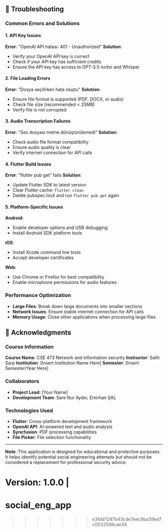 ## 🧩 Troubleshooting

### Common Errors and Solutions

#### 1. **API Key Issues**
**Error**: "OpenAI API hatası: 401 - Unauthorized"
**Solution**: 
- Verify your OpenAI API key is correct
- Check if your API key has sufficient credits
- Ensure the API key has access to GPT-3.5-turbo and Whisper

#### 2. **File Loading Errors**
**Error**: "Dosya seçilirken hata oluştu"
**Solution**:
- Ensure file format is supported (PDF, DOCX, or audio)
- Check file size (recommended < 25MB)
- Verify file is not corrupted

#### 3. **Audio Transcription Failures**
**Error**: "Ses dosyası metne dönüştürülemedi"
**Solution**:
- Check audio file format compatibility
- Ensure audio quality is clear
- Verify internet connection for API calls

#### 4. **Flutter Build Issues**
**Error**: "flutter pub get" fails
**Solution**:
- Update Flutter SDK to latest version
- Clear Flutter cache: `flutter clean`
- Delete pubspec.lock and run `flutter pub get` again

#### 5. **Platform-Specific Issues**
**Android**: 
- Enable developer options and USB debugging
- Install Android SDK platform tools

**iOS**: 
- Install Xcode command line tools
- Accept developer certificates

**Web**: 
- Use Chrome or Firefox for best compatibility
- Enable microphone permissions for audio features

### Performance Optimization
- **Large Files**: Break down large documents into smaller sections
- **Network Issues**: Ensure stable internet connection for API calls
- **Memory Usage**: Close other applications when processing large files

## 🤝 Acknowledgments

### Course Information
**Course Name**: CSE 473 Network and information security
**Instructor**: Salih  Sarp
**Institution**: [Insert Institution Name Here]
**Semester**: [Insert Semester/Year Here]

### Collaborators
- **Project Lead**: [Your Name]
- **Development Team**: Sare Nur Aydın, Emirhan ŞAL

### Technologies Used
- **Flutter**: Cross-platform development framework
- **OpenAI API**: AI-powered text and audio analysis
- **Syncfusion**: PDF processing capabilities
- **File Picker**: File selection functionality

---

**Note**: This application is designed for educational and protective purposes. It helps identify potential social engineering attempts but should not be considered a replacement for professional security advice.

**Version**: 1.0.0 | 
=======
# social_eng_app
>>>>>>> e3fdd7247b43cde7eec9ba39ed7c0032598cae34
